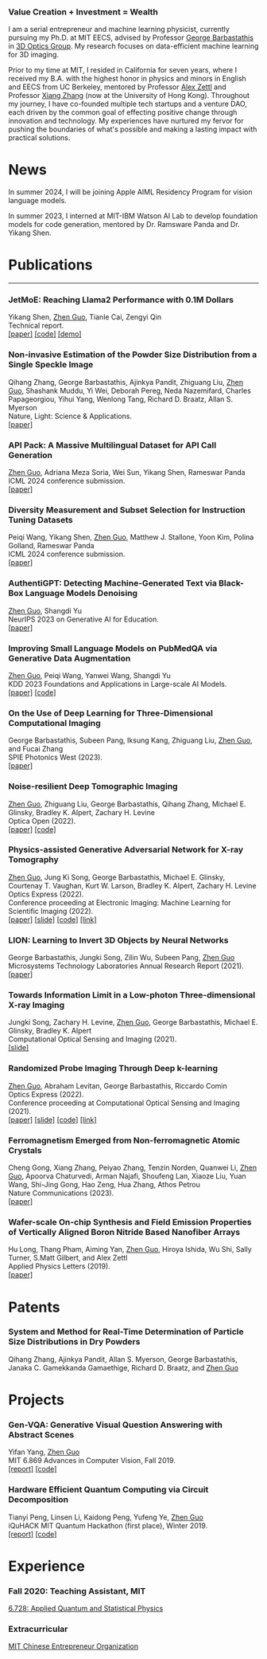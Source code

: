 ### **Value Creation + Investment = Wealth**

I am a serial entrepreneur and machine learning physicist, currently pursuing my Ph.D. at MIT EECS, advised by Professor [George Barbastathis](https://meche.mit.edu/people/faculty/gbarb@mit.edu) in [3D Optics Group](http://optics.mit.edu/). My research focuses on data-efficient machine learning for 3D imaging.

Prior to my time at MIT, I resided in California for seven years, where I received my B.A. with the highest honor in physics and minors in English and EECS from UC Berkeley, mentored by Professor [Alex Zettl](https://www.ocf.berkeley.edu/~jode/) and Professor [Xiang Zhang](https://xlab.hku.hk/) (now at the University of Hong Kong). Throughout my journey, I have co-founded multiple tech startups and a venture DAO, each driven by the common goal of effecting positive change through innovation and technology. My experiences have nurtured my fervor for pushing the boundaries of what's possible and making a lasting impact with practical solutions.

# News
In summer 2024, I will be joining Apple AIML Residency Program for vision language models.

In summer 2023, I interned at MIT-IBM Watson AI Lab to develop foundation models for code generation, mentored by Dr. Ramsware Panda and Dr. Yikang Shen.

# Publications
---

### **JetMoE: Reaching Llama2 Performance with 0.1M Dollars** 
Yikang Shen, <ins>Zhen Guo</ins>, Tianle Cai, Zengyi Qin      
Technical report.     
[[paper]](https://arxiv.org/abs/2404.07413) [[code]](https://github.com/myshell-ai/JetMoE) [[demo]](https://www.lepton.ai/playground/chat?model=jetmoe-8b-chat)

### **Non-invasive Estimation of the Powder Size Distribution from a Single Speckle Image**
Qihang Zhang, George Barbastathis, Ajinkya Pandit, Zhiguang Liu, <ins>Zhen Guo</ins>, Shashank Muddu, Yi Wei, Deborah Pereg, Neda Nazemifard, Charles Papageorgiou, Yihui Yang, Wenlong Tang, Richard D. Braatz, Allan S. Myerson        
Nature, Light: Science & Applications.     
[[paper]](https://zguo0525.github.io/)

### **API Pack: A Massive Multilingual Dataset for API Call Generation**
<ins>Zhen Guo</ins>, Adriana Meza Soria, Wei Sun, Yikang Shen, Rameswar Panda         
ICML 2024 conference submission.       
[[paper]](https://arxiv.org/abs/2311.07700)

### **Diversity Measurement and Subset Selection for Instruction Tuning Datasets**
Peiqi Wang, Yikang Shen, <ins>Zhen Guo</ins>, Matthew J. Stallone, Yoon Kim, Polina Golland, Rameswar Panda         
ICML 2024 conference submission.            
[[paper]](https://arxiv.org/abs/2311.07700)

### **AuthentiGPT: Detecting Machine-Generated Text via Black-Box Language Models Denoising**
<ins>Zhen Guo</ins>, Shangdi Yu         
NeurIPS 2023 on Generative AI for Education.       
[[paper]](https://arxiv.org/abs/2311.07700)

### **Improving Small Language Models on PubMedQA via Generative Data Augmentation** 
<ins>Zhen Guo</ins>, Peiqi Wang, Yanwei Wang, Shangdi Yu      
KDD 2023 Foundations and Applications in Large-scale AI Models.     
[[paper]](https://arxiv.org/abs/2305.07804) [[code]](https://github.com/zguo0525/Dr.llama)

### **On the Use of Deep Learning for Three-Dimensional Computational Imaging**
George Barbastathis, Subeen Pang, Iksung Kang, Zhiguang Liu, <ins>Zhen Guo</ins>, and Fucai Zhang   
SPIE Photonics West (2023).   
[[paper]](https://www.spiedigitallibrary.org/conference-proceedings-of-spie/12445/2655261/On-the-use-of-deep-learning-for-three-dimensional-computational/10.1117/12.2655261.short?SSO=1)

### **Noise-resilient Deep Tomographic Imaging**
<ins>Zhen Guo</ins>, Zhiguang Liu, George Barbastathis, Qihang Zhang, Michael E. Glinsky, Bradley K. Alpert, Zachary H. Levine  
Optica Open (2022).   
[[paper]](https://preprints.opticaopen.org/articles/preprint/Noise-resilient_deep_tomographic_imaging/21931557) [[code]](https://github.com/zguo0525/Noise-resilience-deep-reconstruction-for-X-ray-Tomography)

### **Physics-assisted Generative Adversarial Network for X-ray Tomography**
<ins>Zhen Guo</ins>,  Jung Ki Song, George Barbastathis, Michael E. Glinsky, Courtenay T. Vaughan, Kurt W. Larson, Bradley K. Alpert, Zachary H. Levine   
Optics Express (2022).      
Conference proceeding at Electronic Imaging: Machine Learning for Scientific Imaging (2022).           
[[paper]](./papers/PGAN.pdf) [[slide]](./slides/PGAN.pdf) [[code]](https://github.com/zguo0525/Physics-assisted-Generative-Adversarial-Network-for-X-Ray-Tomography) [[link]](https://library.imaging.org/ei/articles/34/5/MLSI-202)

### **LION: Learning to Invert 3D Objects by Neural Networks**
George Barbastathis, Jungki Song, Zilin Wu, Subeen Pang, <ins>Zhen Guo</ins>  
Microsystems Technology Laboratories Annual Research Report (2021).  
[[paper]](./papers/lion.pdf)

### **Towards Information Limit in a Low-photon Three-dimensional X-ray Imaging**
Jungki Song, Zachary H. Levine, <ins>Zhen Guo</ins>, George Barbastathis, Michael E. Glinsky, Bradley K. Alpert   
Computational Optical Sensing and Imaging (2021).  
[[slide]](./slides/limit.pdf)

### **Randomized Probe Imaging Through Deep k-learning**
<ins>Zhen Guo</ins>,  Abraham Levitan, George Barbastathis, Riccardo Comin  
Optics Express (2022).      
Conference proceeding at Computational Optical Sensing and Imaging (2021).     
[[paper]](./papers/RPI.pdf) [[slide]](./slides/RQE.pdf) [[code]](https://github.com/zguo0525/Randomized-probe-imaging-through-deep-k-learning) [[link]](https://opg.optica.org/abstract.cfm?uri=COSI-2021-CTh7A.6)

### **Ferromagnetism Emerged from Non-ferromagnetic Atomic Crystals**
Cheng Gong, Xiang Zhang, Peiyao Zhang, Tenzin Norden, Quanwei Li, <ins>Zhen Guo</ins>, Apoorva Chaturvedi, Arman Najafi, Shoufeng Lan, Xiaoze Liu, Yuan Wang, Shi-Jing Gong, Hao Zeng, Hua Zhang, Athos Petrou  
Nature Communications (2023).     
[[paper]](https://www.nature.com/articles/s41467-023-39002-6)

### **Wafer-scale On-chip Synthesis and Field Emission Properties of Vertically Aligned Boron Nitride Based Nanofiber Arrays**
Hu Long, Thang Pham, Aiming Yan, <ins>Zhen Guo</ins>, Hiroya Ishida, Wu Shi, Sally Turner, S.Matt Gilbert, and Alex Zettl   
Applied Physics Letters (2019).   
[[paper]](./papers/wafer.pdf)

# Patents
### **System and Method for Real-Time Determination of Particle Size Distributions in Dry Powders**   
Qihang Zhang, Ajinkya Pandit, Allan S. Myerson, George Barbastathis, Janaka C. Gamekkanda Gamaethige, Richard D. Braatz, and <ins>Zhen Guo</ins>

# Projects
### **Gen-VQA: Generative Visual Question Answering with Abstract Scenes**    
Yifan Yang, <ins>Zhen Guo</ins>  
MIT 6.869 Advances in Computer Vision, Fall 2019.     
[[report]](https://github.com/Yang-YiFan/vqa-gan/6_869_Final_Project.pdf) [[code]](https://github.com/Yang-YiFan/vqa-gan)

### **Hardware Efficient Quantum Computing via Circuit Decomposition**    
Tianyi Peng, Linsen Li, Kaidong Peng, Yufeng Ye, <ins>Zhen Guo</ins>    
iQuHACK MIT Quantum Hackathon (first place), Winter 2019.    
[[report]](https://github.com/zguo0525/Hardware-Efficient-Quantum-Computing-via-Circuit-Decomposition) [[code]](https://github.com/zguo0525/Hardware-Efficient-Quantum-Computing-via-Circuit-Decomposition)

# Experience

### Fall 2020: **Teaching Assistant, MIT**
[6.728: Applied Quantum and Statistical Physics](https://ocw.mit.edu/courses/6-728-applied-quantum-and-statistical-physics-fall-2006/)

### Extracurricular

[MIT Chinese Entrepreneur Organization](https://www.chinese-entrepreneurs.mit.edu/)
